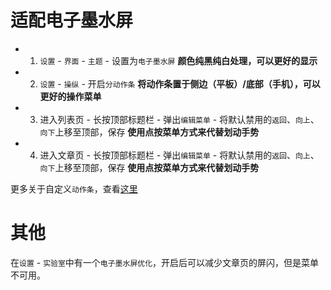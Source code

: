 # 适配电子墨水屏
- 1. `设置` - `界面` - `主题` - 设置为`电子墨水屏` **颜色纯黑纯白处理，可以更好的显示**
- 2. `设置` - `操纵` - 开启`分动作条` **将动作条置于侧边（平板）/底部（手机），可以更好的操作菜单**
- 3. 进入列表页 - 长按顶部标题栏 - 弹出`编辑菜单` - 将默认禁用的`返回`、`向上`、`向下`上移至顶部，保存 **使用点按菜单方式来代替划动手势**
- 4. 进入文章页 - 长按顶部标题栏 - 弹出`编辑菜单` - 将默认禁用的`返回`、`向上`、`向下`上移至顶部，保存 **使用点按菜单方式来代替划动手势**

更多关于自定义`动作条`，查看[这里](https://github.com/seazon/FeedMe/blob/master/doc/zh/customize_menus.md)

# 其他
在`设置` - `实验室`中有一个`电子墨水屏优化`，开启后可以减少文章页的屏闪，但是菜单不可用。